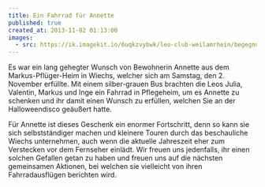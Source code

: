 ```yaml
---
title: Ein Fahrrad für Annette
published: true
created_at: 2013-11-02 01:13:00
images:
  - src: https://ik.imagekit.io/6uqkzvybwk/leo-club-weilamrhein/begegnungen/62-01.jpg
---
```


Es war ein lang gehegter Wunsch von Bewohnerin Annette aus dem Markus-Pflüger-Heim in Wiechs, welcher sich am Samstag, den 2. November erfüllte. Mit einem silber-grauen Bus brachten die Leos Julia, Valentin, Markus und Inge ein Fahrrad in Pflegeheim, um es Annette zu schenken und ihr damit einen Wunsch zu erfüllen, welchen Sie an der Halloweendisco geäußert hatte.

Für Annette ist dieses Geschenk ein enormer Fortschritt, denn so kann sie sich selbstständiger machen und kleinere Touren durch das beschauliche Wiechs unternehmen, auch wenn die aktuelle Jahreszeit eher zum Verstecken vor dem Fernseher einlädt. Wir freuen uns jedenfalls, ihr einen solchen Gefallen getan zu haben und freuen uns auf die nächsten gemeinsamen Aktionen, bei welchen sie vielleicht von ihren Fahrradausflügen berichten wird.
